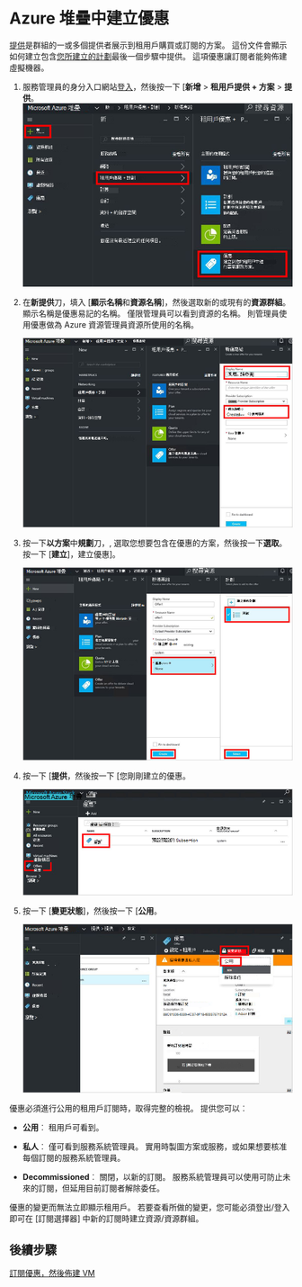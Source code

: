<properties
    pageTitle="Azure 堆疊中建立提議 |Microsoft Azure"
    description="服務管理員瞭解如何建立您的租用戶 Azure 堆疊中提供。"
    services="azure-stack"
    documentationCenter=""
    authors="ErikjeMS"
    manager="byronr"
    editor=""/>

<tags
    ms.service="azure-stack"
    ms.workload="na"
    ms.tgt_pltfrm="na"
    ms.devlang="na"
    ms.topic="get-started-article"
    ms.date="09/26/2016"
    ms.author="erikje"/>

# <a name="create-an-offer-in-azure-stack"></a>Azure 堆疊中建立優惠

[提供](azure-stack-key-features.md#services-plans-offers-and-subscriptions)是群組的一或多個提供者展示到租用戶購買或訂閱的方案。 這份文件會顯示如何建立包含[您所建立的計劃](azure-stack-create-plan.md)最後一個步驟中提供。 這項優惠讓訂閱者能夠佈建虛擬機器。

1.  服務管理員的身分入口網站[登入](azure-stack-connect-azure-stack.md#log-in-as-a-service-administrator)，然後按一下 [**新增** > **租用戶提供 + 方案** > **提供**。
    ![](media/azure-stack-create-offer/image01.png)

2.  在**新提供**刀，填入 [**顯示名稱**和**資源名稱**]，然後選取新的或現有的**資源群組**。 顯示名稱是優惠易記的名稱。 僅限管理員可以看到資源的名稱。 則管理員使用優惠做為 Azure 資源管理員資源所使用的名稱。

    ![](media/azure-stack-create-offer/image01a.png)

3.  按一下**以方案**中**規劃**刀，, 選取您想要包含在優惠的方案，然後按一下**選取**。 按一下 [**建立**]，建立優惠]。

    ![](media/azure-stack-create-offer/image02.png)
    
4. 按一下 [**提供**，然後按一下 [您剛剛建立的優惠。

    ![](media/azure-stack-create-offer/image03.png)


5.  按一下 [**變更狀態**]，然後按一下 [**公用**。
  
    ![](media/azure-stack-create-offer/image04.png)

優惠必須進行公用的租用戶訂閱時，取得完整的檢視。 提供您可以︰

- **公用**︰ 租用戶可看到。

- **私人**︰ 僅可看到服務系統管理員。 實用時製圖方案或服務，或如果想要核准每個訂閱的服務系統管理員。

- **Decommissioned**︰ 關閉，以新的訂閱。 服務系統管理員可以使用可防止未來的訂閱，但延用目前訂閱者解除委任。

優惠的變更而無法立即顯示租用戶。 若要查看所做的變更，您可能必須登出/登入即可在 [訂閱選擇器] 中新的訂閱時建立資源/資源群組。

## <a name="next-steps"></a>後續步驟

[訂閱優惠，然後佈建 VM](azure-stack-subscribe-plan-provision-vm.md)
